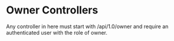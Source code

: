 # Owner Controllers
Any controller in here must start with /api/1.0/owner and require an authenticated user with the role of owner.